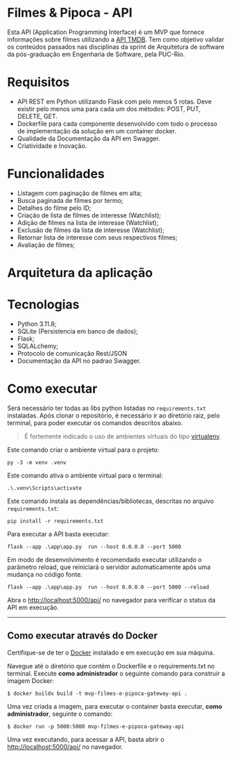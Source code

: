 # Filmes & Pipoca - API

Esta API (Application Programming Interface) é um MVP que fornece informações sobre filmes utilizando a [API TMDB](https://developer.themoviedb.org/reference/intro/getting-started).
Tem como objetivo validar os conteúdos passados nas disciplinas da sprint de Arquitetura de software da pós-graduação em Engenharia de Software, pela PUC-Rio.

# Requisitos

- API REST em Python utilizando Flask com pelo menos 5 rotas. Deve existir pelo menos uma para cada um dos métodos: POST, PUT, DELETE, GET.
- Dockerfile para cada componente desenvolvido com todo o processo de implementação da solução em um container docker.
- Qualidade da Documentação da API em Swagger.
- Criatividade e Inovação.

# Funcionalidades

- Listagem com paginação de filmes em alta;
- Busca paginada de filmes por termo;
- Detalhes do filme pelo ID;
- Criação de lista de filmes de interesse (Watchlist);
- Adição de filmes na lista de interesse (Watchlist);
- Exclusão de filmes da lista de interesse (Watchlist);
- Retornar lista de interesse com seus respectivos filmes;
- Avaliação de filmes;

# Arquitetura da aplicação



# Tecnologias

- Python 3.11.8;
- SQLite (Persistencia em banco de dados);
- Flask;
- SQLALchemy;
- Protocolo de comunicação Rest/JSON
- Documentação da API no padrao Swagger.

# Como executar

Será necessário ter todas as libs python listadas no `requirements.txt` instaladas.
Após clonar o repositório, é necessário ir ao diretório raiz, pelo terminal, para poder executar os comandos descritos abaixo.

> É fortemente indicado o uso de ambientes virtuais do tipo [virtualenv](https://virtualenv.pypa.io/en/latest/installation.html).

Este comando criar o ambiente virtual para o projeto:

```
py -3 -m venv .venv
```

Este comando ativa o ambiente virtual para o terminal:

```
.\.venv\Scripts\activate
```

Este comando instala as dependências/bibliotecas, descritas no arquivo `requirements.txt`:

```
pip install -r requirements.txt
```

Para executar a API basta executar:

```
flask --app .\app\app.py  run --host 0.0.0.0 --port 5000
```

Em modo de desenvolvimento é recomendado executar utilizando o parâmetro reload, que reiniciará o servidor
automaticamente após uma mudança no código fonte. 

```
flask --app .\app\app.py  run --host 0.0.0.0 --port 5000 --reload
```

Abra o [http://localhost:5000/api/](http://localhost:5000/api) no navegador para verificar o status da API em execução.

---
## Como executar através do Docker

Certifique-se de ter o [Docker](https://docs.docker.com/engine/install/) instalado e em execução em sua máquina.

Navegue até o diretório que contém o Dockerfile e o requirements.txt no terminal.
Execute **como administrador** o seguinte comando para construir a imagem Docker:

```
$ docker buildx build -t mvp-filmes-e-pipoca-gateway-api .
```

Uma vez criada a imagem, para executar o container basta executar, **como administrador**, seguinte o comando:

```
$ docker run -p 5000:5000 mvp-filmes-e-pipoca-gateway-api
```

Uma vez executando, para acessar a API, basta abrir o [http://localhost:5000/api/](http://localhost:5000/api/) no navegador.
